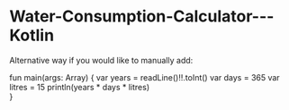 # Water-Consumption-Calculator---Kotlin

Alternative way if you would like to manually add:

fun main(args: Array<String>) {
    var years = readLine()!!.toInt()
    var days = 365
    var litres = 15
    println(years * days * litres)    
}
